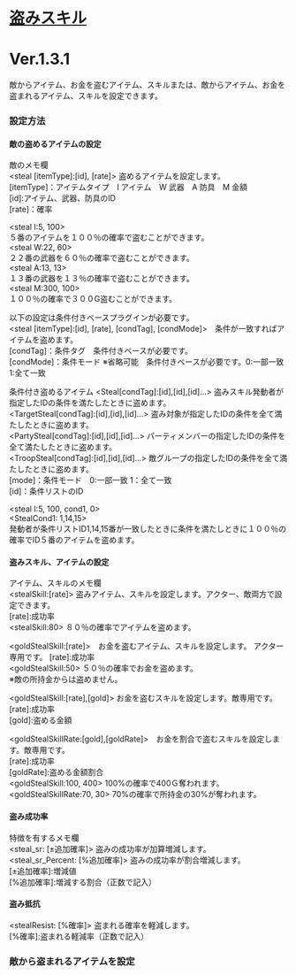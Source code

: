 # [盗みスキル](https://raw.githubusercontent.com/nuun888/MZ/master/NUUN_StealableItems.js)
# Ver.1.3.1

敵からアイテム、お金を盗むアイテム、スキルまたは、敵からアイテム、お金を盗まれるアイテム、スキルを設定できます。

### 設定方法
#### 敵の盗めるアイテムの設定
敵のメモ欄  
\<steal [itemType]:[id], [rate]> 盗めるアイテムを設定します。  
[itemType]：アイテムタイプ　I アイテム　W 武器　A 防具　M 金額  
[id]:アイテム、武器、防具のID  
[rate]：確率  

\<steal I:5, 100>  
５番のアイテムを１００％の確率で盗むことができます。  
\<steal W:22, 60>  
２２番の武器を６０％の確率で盗むことができます。  
\<steal A:13, 13>  
１３番の武器を１３％の確率で盗むことができます。  
\<steal M:300, 100>  
１００％の確率で３００G盗むことができます。  

以下の設定は条件付きベースプラグインが必要です。  
\<steal [itemType]:[id], [rate], [condTag], [condMode]>　条件が一致すればアイテムを盗めます。  
[condTag]：条件タグ　条件付きベースが必要です。  
[condMode]：条件モード ※省略可能　条件付きベースが必要です。0:一部一致 1:全て一致  

条件付き盗めるアイテム
\<Steal[condTag]:[id],[id],[id]...> 盗みスキル発動者が指定したIDの条件を満たしたときに盗めます。  
\<TargetSteal[condTag]:[id],[id],[id]...> 盗み対象が指定したIDの条件を全て満たしたときに盗めます。  
\<PartySteal[condTag]:[id],[id],[id]...> パーティメンバーの指定したIDの条件を全て満たしたときに盗めます。  
\<TroopSteal[condTag]:[id],[id],[id]...> 敵グループの指定したIDの条件を全て満たしたときに盗めます。  
[mode]：条件モード　0:一部一致 1：全て一致  
[id]：条件リストのID  

\<steal I:5, 100, cond1, 0>  
\<StealCond1: 1,14,15>  
発動者が条件リストID1,14,15番が一致したときに条件を満たしときに１００％の確率でID５番のアイテムを盗めます。

#### 盗みスキル、アイテムの設定
アイテム、スキルのメモ欄  
\<stealSkill:[rate]> 盗みアイテム、スキルを設定します。アクター、敵両方で設定できます。  
 [rate]:成功率  
\<stealSkill:80> ８０％の確率でアイテムを盗めます。  

\<goldStealSkill:[rate]>　お金を盗むアイテム、スキルを設定します。  アクター専用です。
[rate]:成功率  
\<goldStealSkill:50> ５０％の確率でお金を盗めます。  
※敵の所持金からは盗めません。

\<goldStealSkill:[rate],[gold]> お金を盗むスキルを設定します。敵専用です。  
[rate]:成功率  
[gold]:盗める金額  

\<goldStealSkillRate:[gold],[goldRate]>　お金を割合で盗むスキルを設定します。敵専用です。  
[rate]:成功率  
[goldRate]:盗める金額割合  
\<goldStealSkill:100, 400> 100%の確率で400Ｇ奪われます。  
\<goldStealSkillRate:70, 30> 70%の確率で所持金の30%が奪われます。  

#### 盗み成功率
特徴を有するメモ欄  
<steal_sr: [±追加確率]> 盗みの成功率が加算増減します。  
<steal_sr_Percent: [%追加確率]> 盗みの成功率が割合増減します。  
[±追加確率]:増減値  
[%追加確率]:増減する割合（正数で記入）  

#### 盗み抵抗
<stealResist: [%確率]> 盗まれる確率を軽減します。  
[%確率]:盗まれる軽減率（正数で記入）  

### 敵から盗まれるアイテムを設定

